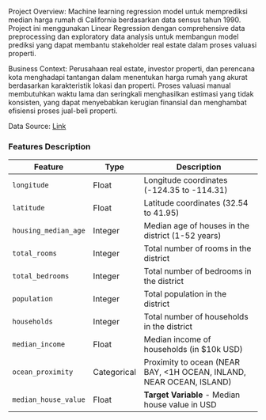 Project Overview:
Machine learning regression model untuk memprediksi median harga rumah di California berdasarkan data sensus tahun 1990. Project ini menggunakan Linear Regression dengan comprehensive data preprocessing dan exploratory data analysis untuk membangun model prediksi yang dapat membantu stakeholder real estate dalam proses valuasi properti.

Business Context:
Perusahaan real estate, investor properti, dan perencana kota menghadapi tantangan dalam menentukan harga rumah yang akurat berdasarkan karakteristik lokasi dan properti. Proses valuasi manual membutuhkan waktu lama dan seringkali menghasilkan estimasi yang tidak konsisten, yang dapat menyebabkan kerugian finansial dan menghambat efisiensi proses jual-beli properti.

 Data Source: [Link](https://drive.google.com/file/d/1PGLl2kmI17BVQtpxFBmmVTSFABSAIZA9/view?usp=sharing)
### Features Description

| Feature | Type | Description |
|---------|------|-------------|
| `longitude` | Float | Longitude coordinates (-124.35 to -114.31) |
| `latitude` | Float | Latitude coordinates (32.54 to 41.95) |
| `housing_median_age` | Integer | Median age of houses in the district (1-52 years) |
| `total_rooms` | Integer | Total number of rooms in the district |
| `total_bedrooms` | Integer | Total number of bedrooms in the district |
| `population` | Integer | Total population in the district |
| `households` | Integer | Total number of households in the district |
| `median_income` | Float | Median income of households (in $10k USD) |
| `ocean_proximity` | Categorical | Proximity to ocean (NEAR BAY, <1H OCEAN, INLAND, NEAR OCEAN, ISLAND) |
| `median_house_value` | Float | **Target Variable** - Median house value in USD |
